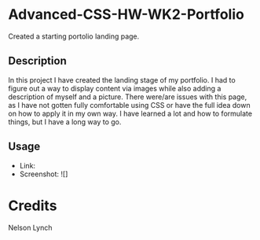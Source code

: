 # Advanced-CSS-HW-WK2-Portfolio

Created a starting portolio landing page. 

## Description

In this project I have created the landing stage of my portfolio. I had to figure out a way to display content via images while also adding a description of myself and a picture. There were/are issues with this page, as I have not gotten fully comfortable using CSS or have the full idea down on how to apply it in my own way. I have learned a lot and how to formulate things, but I have a long way to go. 

## Usage

* Link:
* Screenshot: ![]

# Credits

Nelson Lynch